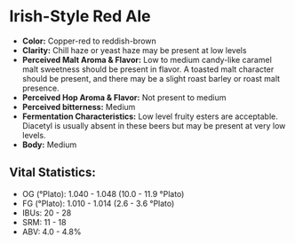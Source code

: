 # Irish-Style Red Ale

- **Color:** Copper-red to reddish-brown
- **Clarity:** Chill haze or yeast haze may be present at low levels
- **Perceived Malt Aroma & Flavor:** Low to medium candy-like caramel malt sweetness should be present in flavor. A toasted malt character should be present, and there may be a slight roast barley or roast malt presence.
- **Perceived Hop Aroma & Flavor:** Not present to medium
- **Perceived bitterness:** Medium
- **Fermentation Characteristics:** Low level fruity esters are acceptable. Diacetyl is usually absent in these beers but may be present at very low levels.
- **Body:** Medium

## Vital Statistics:

- OG (°Plato): 1.040 - 1.048 (10.0 - 11.9 °Plato)
- FG (°Plato): 1.010 - 1.014 (2.6 - 3.6 °Plato)
- IBUs: 20 - 28
- SRM: 11 - 18
- ABV: 4.0 - 4.8% 
